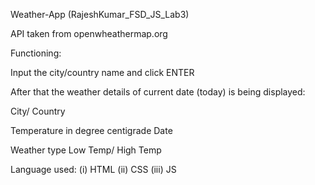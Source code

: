 Weather-App 
(RajeshKumar_FSD_JS_Lab3)

API taken from openwheathermap.org

Functioning:

Input the city/country name and click ENTER

After that the weather details of current date (today) is being displayed:

City/ Country

Temperature in degree centigrade Date

Weather type Low Temp/ High Temp

Language used: (i)  HTML (ii) CSS (iii) JS
